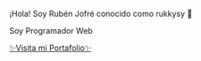 ¡Hola! Soy Rubén Jofré conocido como rukkysy 👋

Soy Programador Web

<!---
rukkysy/rukkysy is a ✨ special ✨ repository because its `README.md` (this file) appears on your GitHub profile.
You can click the Preview link to take a look at your changes.
--->

[✨Visita mi Portafolio✨](https://github.com/tu_usuario/tu_repositorio)

